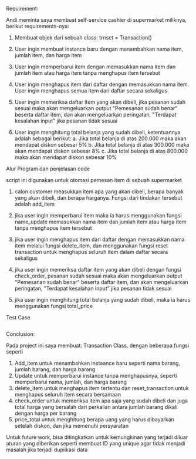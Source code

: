 Requirement:

Andi meminta saya membuat self-service cashier di supermarket miliknya, berikut requirements-nya:

1. Membuat objek dari sebuah class: trnsct = Transaction()

2. User ingin membuat instance baru dengan menambahkan nama item, jumlah item, dan harga item

3. User ingin memperbarui item dengan memasukkan nama item dan jumlah item atau harga item tanpa menghapus item tersebut

4. User ingin menghapus item dari daftar dengan memasukkan nama item. User ingin menghapus semua item dari daftar secara sekaligus 

5. User ingin memeriksa daftar item yang akan dibeli, jika pesanan sudah sesuai maka akan mengeluarkan output "Pemesanan sudah benar" beserta daftar item, dan akan mengeluarkan peringatan, "Terdapat kesalahan input" jika pesanan tidak sesuai

6. User ingin menghitung total belanja yang sudah dibeli, ketentuannya adalah sebagai berikut:
a. Jika total belanja di atas 200.000 maka akan mendapat diskon sebesar 5%
b. Jika total belanja di atas 300.000 maka akan mendapat diskon sebesar 8%
c. Jika total belanja di atas 800.000 maka akan mendapat diskon sebesar 10%

Alur Program dan penjelasan code

script ini digunakan untuk otomasi pemesan item di sebuah supermarket

1. calon customer measukkan item apa yang akan dibeli, berapa banyak yang akan dibeli, dan berapa harganya. Fungsi dari tindakan tersebut adalah add_item

2. jika user ingin memperbarui item maka ia harus menggunakan fungsi name_update memasukkan nama item dan jumlah item atau harga item tanpa menghapus item tersebut

3. jika user ingin menghapus item dari daftar dengan memasukkan nama item melalui fungsi delete_item, dan menggunakan fungsi reset transaction untuk menghapus seluruh item dalam daftar secara sekaligus 

4. jika user ingin memeriksa daftar item yang akan dibeli dengan fungsi check_order, pesanan sudah sesuai maka akan mengeluarkan output "Pemesanan sudah benar" beserta daftar item, dan akan mengeluarkan peringatan, "Terdapat kesalahan input" jika pesanan tidak sesuai

5. jika user ingin menghitung total belanja yang sudah dibeli, maka ia harus menggunakan fungsi total_price

Test Case

```python

```

Conclusion:

Pada project ini saya membuat:
Transaction Class, dengan beberapa fungsi seperti
1. Add_item untuk menambahkan instaance baru seperti nama barang, jumlah barang, dan harga barang
2. Update untuk memperbarui instance tanpa menghapusnya, seperti memperbarui nama, jumlah, dan harga barang
3. delete_item untuk menghapus item tertentu dan reset_transaction untuk menghapus seluruh item secara bersamaan
4. check_order untuk memeriksa item apa saja yang sudah dibeli dan juga total harga yang bersalah dari perkalian antara jumlah barang dikali dengan harga per barang
5. price_total untuk menghitung berapa uang yang harus dibayarkan setelah diskon, dan jika memenuhi persyaratan

Untuk future work, bisa ditingkatkan untuk kemungkinan yang terjadi diluar aturan yang diberikan seperti membuat ID yang unique agar tidak menjadi masalah jika terjadi dupiikasi data


